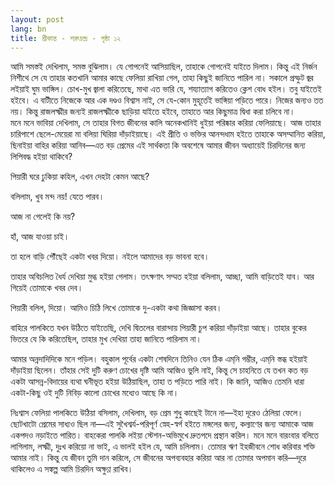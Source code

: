 ```yaml
---
layout: post
lang: bn
title: শ্রীকান্ত - শরৎচন্দ্র - পৃষ্ঠা ১২
---
```

আমি সমস্তই দেখিলাম, সমস্ত বুঝিলাম। যে গোপনেই আসিয়াছিল, তাহাকে গোপনেই যাইতে দিলাম। কিন্তু এই নির্জন নিশীথে সে যে তাহার কতখানি আমার কাছে ফেলিয়া রাখিয়া গেল, তাহা কিছুই জানিতে পারিল না। সকালে প্রস্ফুট জ্বর লইয়াই ঘুম ভাঙ্গিল। চোখ-মুখ জ্বালা করিতেছে, মাথা এত ভারি যে, শয্যাত্যাগ করিতেও ক্লেশ বোধ হইল। তবু যাইতেই হইবে। এ বাটীতে নিজেকে আর এক দণ্ডও বিশ্বাস নাই, সে যে-কোন মুহূর্তেই ভাঙ্গিয়া পড়িতে পারে। 
নিজের জন্যও তত নয়। কিন্তু রাজলক্ষ্মীর জন্যই রাজলক্ষ্মীকে ছাড়িয়া যাইতে হইবে, তাহাতে আর কিছুমাত্র দ্বিধা করা চলিবে না।  
মনে মনে ভাবিয়া দেখিলাম, সে তাহার বিগত জীবনের কালি অনেকখানিই ধুইয়া পরিষ্কার করিয়া ফেলিয়াছে। আজ তাহার চারিপাশে ছেলে-মেয়েরা মা বলিয়া ঘিরিয়া দাঁড়াইয়াছে। এই প্রীতি ও ভক্তির আনন্দধাম হইতে তাহাকে অসম্মানিত করিয়া, ছিনাইয়া বাহির করিয়া আনিব—এত বড় প্রেমের এই সার্থকতা কি অবশেষে আমার জীবন অধ্যায়েই চিরদিনের জন্য লিপিবদ্ধ হইয়া থাকিবে?

পিয়ারী ঘরে ঢুকিয়া কহিল, এখন দেহটা কেমন আছে?  

বলিলাম, খুব মন্দ নয়! যেতে পারব।  

আজ না গেলেই কি নয়?  

হাঁ, আজ যাওয়া চাই।  

তা হলে বাড়ি পৌঁছেই একটা খবর দিয়ো। নইলে আমাদের বড় ভাবনা হবে।  

তাহার অবিচলিত ধৈর্য দেখিয়া মুগ্ধ হইয়া গেলাম। তৎক্ষণাৎ সম্মত হইয়া বলিলাম, আচ্ছা, আমি বাড়িতেই যাব। আর গিয়েই তোমাকে খবর দেব।  

পিয়ারী বলিল, দিয়ো। আমিও চিঠি লিখে তোমাকে দু-একটা কথা জিজ্ঞাসা করব।  

বাহিরে পালকিতে যখন উঠিতে যাইতেছি, দেখি দ্বিতলের বারান্দায় পিয়ারী চুপ করিয়া দাঁড়াইয়া আছে। তাহার বুকের ভিতরে যে কি করিতেছিল, তাহার মুখ দেখিয়া তাহা জানিতে পারিলাম না।  

আমার অন্নদাদিদিকে মনে পড়িল। বহুকাল পূর্বের একটা শেষদিনে তিনিও যেন ঠিক এম্‌নি গম্ভীর, এম্‌নি স্তব্ধ হইয়াই দাঁড়াইয়া ছিলেন। 
তাঁহার সেই দুটি করুণ চোখের দৃষ্টি আমি আজিও ভুলি নাই, কিন্তু সে চাহনিতে যে তখন কত বড় একটা আসন্ন-বিদায়ের ব্যথা ঘনীভূত হইয়া উঠিয়াছিল, তাহা ত পড়িতে পারি নাই। কি জানি, আজিও তেমনি ধারা একটা-কিছু ওই দুটি নিবিড় কালো চোখের মধ্যেও আছে কি না।

নিঃশ্বাস ফেলিয়া পালকিতে উঠিয়া বসিলাম, দেখিলাম, বড় প্রেম শুধু কাছেই টানে না—ইহা দূরেও ঠেলিয়া ফেলে। ছোটখাটো প্রেমের সাধ্যও ছিল না—এই সুখৈশ্বর্য-পরিপূর্ণ স্নেহ-স্বর্গ হইতে মঙ্গলের জন্য, কল্যাণের জন্য আমাকে আজ একপদও নড়াইতে পারিত। বাহকেরা পালকি লইয়া স্টেশন-অভিমুখে দ্রুতপদে প্রস্থান করিল। মনে মনে বারংবার বলিতে লাগিলাম, লক্ষ্মী, দুঃখ করিয়ো না ভাই, এ ভালই হইল যে, আমি চলিলাম। তোমার ঋণ ইহজীবনে শোধ করিবার শক্তি আমার নাই। কিন্তু যে জীবন তুমি দান করিলে, সে জীবনের অপব্যবহার করিয়া আর না তোমার অপমান করি—দূরে থাকিলেও এ সঙ্কল্প আমি চিরদিন অক্ষুণ্ণ রাখিব।
